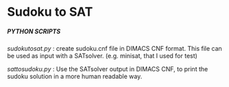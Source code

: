 # Sudoku to SAT
##### PYTHON SCRIPTS

_sudokutosat.py_ : create sudoku.cnf file in DIMACS CNF format. This file can be used as input with a SATsolver.
(e.g. minisat, that I used for test)

_sattosudoku.py_ : Use the SATsolver output in DIMACS CNF, to print the sudoku solution in a more human readable way.
